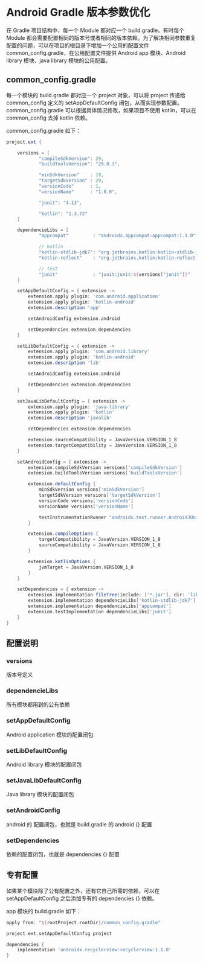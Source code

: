 # Android Gradle 版本参数优化

在 Gradle 项目结构中，每一个 Module 都对应一个 build.gradle。有时每个 Module 都会需要配置相同的版本号或者相同的版本依赖。为了解决相同参数重复配置的问题，可以在项目的根目录下增加一个公用的配置文件 common_config.gradle，在公用配置文件提供 Android app 模块、Android library 模块、java library 模块的公用配置。

## common_config.gradle 

每一个模块的 build.gradle 都对应一个 project 对象，可以将 project 传递给 common_config 定义的 setAppDefaultConfig 闭包，从而实现参数配置。common_config.gradle 可以根据具体情况修改，如果项目不使用 kotlin，可以在 common_config 去掉 kotlin 依赖。

common_config.gradle 如下：

```gradle
project.ext {

    versions = [
            "compileSdkVersion": 29,
            "buildToolsVersion": "29.0.3",

            "minSdkVersion"    : 19,
            "targetSdkVersion" : 29,
            "versionCode"      : 1,
            "versionName"      : "1.0.0",

            "junit": "4.13",

            "kotlin": "1.3.72"
    ]

    dependencieLibs = [
            "appcompat"         : "androidx.appcompat:appcompat:1.1.0",

            // kotlin
            "kotlin-stdlib-jdk7": "org.jetbrains.kotlin:kotlin-stdlib-jdk7:${versions["kotlin"]}",
            "kotlin-reflect"    : "org.jetbrains.kotlin:kotlin-reflect:${versions["kotlin"]}",

            // test
            "junit"             : "junit:junit:${versions["junit"]}"
    ]

    setAppDefaultConfig = { extension ->
        extension.apply plugin: 'com.android.application'
        extension.apply plugin: 'kotlin-android'
        extension.description 'app'

        setAndroidConfig extension.android

        setDependencies extension.dependencies
    }

    setLibDefaultConfig = { extension ->
        extension.apply plugin: 'com.android.library'
        extension.apply plugin: 'kotlin-android'
        extension.description 'lib'

        setAndroidConfig extension.android

        setDependencies extension.dependencies
    }

    setJavaLibDefaultConfig = { extension ->
        extension.apply plugin: 'java-library'
        extension.apply plugin: 'kotlin'
        extension.description 'javalib'

        setDependencies extension.dependencies

        extension.sourceCompatibility = JavaVersion.VERSION_1_8
        extension.targetCompatibility = JavaVersion.VERSION_1_8
    }

    setAndroidConfig = { extension ->
        extension.compileSdkVersion versions['compileSdkVersion']
        extension.buildToolsVersion versions['buildToolsVersion']

        extension.defaultConfig {
            minSdkVersion versions['minSdkVersion']
            targetSdkVersion versions['targetSdkVersion']
            versionCode versions['versionCode']
            versionName versions['versionName']

            testInstrumentationRunner "androidx.test.runner.AndroidJUnitRunner"
        }

        extension.compileOptions {
            targetCompatibility = JavaVersion.VERSION_1_8
            sourceCompatibility = JavaVersion.VERSION_1_8
        }

        extension.kotlinOptions {
            jvmTarget = JavaVersion.VERSION_1_8
        }
    }

    setDependencies = { extension ->
        extension.implementation fileTree(include: ['*.jar'], dir: 'libs')
        extension.implementation dependencieLibs['kotlin-stdlib-jdk7']
        extension.implementation dependencieLibs['appcompat']
        extension.testImplementation dependencieLibs['junit']
    }
}

```

## 配置说明

### versions

版本号定义

### dependencieLibs

所有模块都用到的公有依赖

### setAppDefaultConfig

Android application 模块的配置闭包

### setLibDefaultConfig

Android library 模块的配置闭包

### setJavaLibDefaultConfig

Java library 模块的配置闭包

### setAndroidConfig

android 的 配置闭包，也就是 build.gradle 的 android {} 配置

### setDependencies

依赖的配置闭包，也就是 dependencies {} 配置

## 专有配置

如果某个模块除了公有配置之外，还有它自己所需的依赖，可以在 setAppDefaultConfig 之后添加专有的 dependencies {} 依赖。

app 模块的 build.gradle 如下：

```gradle
apply from: "${rootProject.rootDir}/common_config.gradle"

project.ext.setAppDefaultConfig project

dependencies {
    implementation 'androidx.recyclerview:recyclerview:1.1.0'
}
```